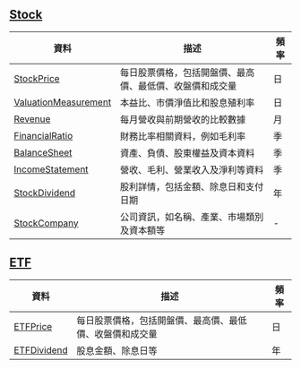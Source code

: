 ## [Stock](/reference/stock/#fmd.resources.stock.obj.Stock)

|資料|描述|頻率|
|---|---|---|
|[StockPrice](/reference/stock-data-types/#fmd.resources.stock.types.StockPrice)|每日股票價格，包括開盤價、最高價、最低價、收盤價和成交量|日|
|[ValuationMeasurement](/reference/stock-data-types/#fmd.resources.stock.types.ValuationMeasurement)|本益比、市價淨值比和股息殖利率|日|
|[Revenue](/reference/stock-data-types/#fmd.resources.stock.types.Revenue)|每月營收與前期營收的比較數據|月|
|[FinancialRatio](/reference/stock-data-types/#fmd.resources.stock.types.FinancialRatio)|財務比率相關資料，例如毛利率|季|
|[BalanceSheet](/reference/stock-data-types/#fmd.resources.stock.types.BalanceSheet)|資產、負債、股東權益及資本資料|季|
|[IncomeStatement](/reference/stock-data-types/#fmd.resources.stock.types.IncomeStatement)|營收、毛利、營業收入及淨利等資料|季|
|[StockDividend](/reference/stock-data-types/#fmd.resources.stock.types.StockDividend)|股利詳情，包括金額、除息日和支付日期|年|
|[StockCompany](/reference/stock-data-types/#fmd.resources.stock.types.StockCompany)|公司資訊，如名稱、產業、市場類別及資本額等|-|

## [ETF](/reference/etf/#fmd.resources.etf.obj.ETF)

|資料|描述|頻率|
|---|---|---|
|[ETFPrice](/reference/etf-data-types/#fmd.resources.etf.types.ETFPrice)|每日股票價格，包括開盤價、最高價、最低價、收盤價和成交量|日|
|[ETFDividend](/reference/etf-data-types/#fmd.resources.etf.types.ETFDividend)|股息金額、除息日等|年|
